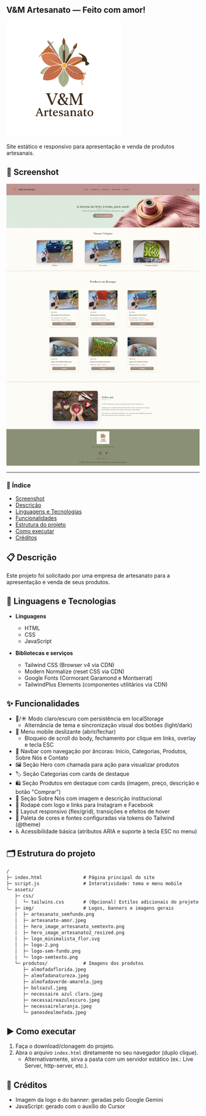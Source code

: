 ## V&M Artesanato — Feito com amor!

<img src="/assets/img/logo-sem-fundo.png" width="300">

Site estático e responsivo para apresentação e venda de produtos artesanais.

## 📸 Screenshot

![Screenshot do Site V&M Artesanato](screenshot.png)

---

### 📑 Índice
- [Screenshot](#-screenshot)
- [Descrição](#-descrição)
- [Linguagens e Tecnologias](#-linguagens-e-tecnologias)
- [Funcionalidades](#-funcionalidades)
- [Estrutura do projeto](#-estrutura-do-projeto)
- [Como executar](#-como-executar)
- [Créditos](#-créditos)

## 📋 Descrição
Este projeto foi solicitado por uma empresa de artesanato para a apresentação e venda de seus produtos.

## 🧩 Linguagens e Tecnologias

- **Linguagens**
  - HTML
  - CSS
  - JavaScript

- **Bibliotecas e serviços**
  - Tailwind CSS (Browser v4 via CDN)
  - Modern Normalize (reset CSS via CDN)
  - Google Fonts (Cormorant Garamond e Montserrat)
  - TailwindPlus Elements (componentes utilitários via CDN)

## ✨ Funcionalidades
- 🌙/☀️ Modo claro/escuro com persistência em localStorage
  - Alternância de tema e sincronização visual dos botões (light/dark)
- 📱 Menu mobile deslizante (abrir/fechar)
  - Bloqueio de scroll do body, fechamento por clique em links, overlay e tecla ESC
- 🧭 Navbar com navegação por âncoras: Início, Categorias, Produtos, Sobre Nós e Contato
- 🖼️ Seção Hero com chamada para ação para visualizar produtos
- 🏷️ Seção Categorias com cards de destaque
- 🛍️ Seção Produtos em destaque com cards (imagem, preço, descrição e botão "Comprar")
- 🧵 Seção Sobre Nós com imagem e descrição institucional
- 🔗 Rodapé com logo e links para Instagram e Facebook
- 📐 Layout responsivo (flex/grid), transições e efeitos de hover
- 🎨 Paleta de cores e fontes configuradas via tokens do Tailwind (@theme)
- ♿ Acessibilidade básica (atributos ARIA e suporte à tecla ESC no menu)

## 🗂️ Estrutura do projeto
```
/
├─ index.html               # Página principal do site
├─ script.js                # Interatividade: tema e menu mobile
└─ assets/
   ├─ css/
   │  └─ tailwins.css       # (Opcional) Estilos adicionais do projeto
   ├─ img/                  # Logos, banners e imagens gerais
   │  ├─ artesanato_semfundo.png
   │  ├─ artesanato-amor.jpeg
   │  ├─ hero_image_artesanato_semtexto.png
   │  ├─ hero_image_artesanato2_resized.png
   │  ├─ logo_minimalista_flor.svg
   │  ├─ logo-2.png
   │  ├─ logo-sem-fundo.png
   │  └─ logo-semtexto.png
   └─ produtos/             # Imagens dos produtos
      ├─ almofadaflorida.jpeg
      ├─ almofadanatureza.jpeg
      ├─ almofadaverde-amarela.jpeg
      ├─ bolsazul.jpeg
      ├─ necessaire azul claro.jpeg
      ├─ necessaireazulescuro.jpeg
      ├─ necessairelaranja.jpeg
      └─ panosdealmofada.jpeg
```

## ▶️ Como executar
1. Faça o download/clonagem do projeto.
2. Abra o arquivo `index.html` diretamente no seu navegador (duplo clique).
   - Alternativamente, sirva a pasta com um servidor estático (ex.: Live Server, http-server, etc.).

## 🙌 Créditos
- Imagem da logo e do banner: geradas pelo Google Gemini
- JavaScript: gerado com o auxílio do Cursor
